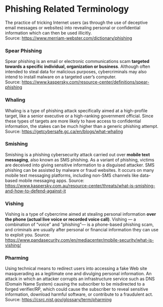 # Phishing Related Terminology   
The practice of tricking Internet users (as through the use of deceptive email messages or websites) into revealing personal or confidential information which can then be used illicitly.  
Source: https://www.merriam-webster.com/dictionary/phishing

### Spear Phishing  
Spear phishing is an email or electronic communications scam **targeted towards a specific individual, organization or business**. Although often intended to steal data for malicious purposes, cybercriminals may also intend to install malware on a targeted user’s computer.  
Source: https://www.kaspersky.com/resource-center/definitions/spear-phishing  

### Whaling  
Whaling is a type of phishing attack specifically aimed at a high-profile target, like a senior executive or a high-ranking government official. Since these types of targets are more likely to have access to confidential information, the stakes can be much higher than a generic phishing attempt.
Source: https://getcybersafe.gc.ca/en/blogs/what-whaling

### Smishing  
Smishing is a phishing cybersecurity attack carried out over **mobile text messaging**, also known as SMS phishing. As a variant of phishing, victims are deceived into giving sensitive information to a disguised attacker. SMS phishing can be assisted by malware or fraud websites. It occurs on many mobile text messaging platforms, including non-SMS channels like data-based mobile messaging apps.
Source: https://www.kaspersky.com.au/resource-center/threats/what-is-smishing-and-how-to-defend-against-it

### Vishing  
Vishing is a type of cybercrime aimed at stealing personal information **over the phone (actual live voice or recorded voice call)**. Vishing — a combination of “voice” and “phishing”— is a phone-based phishing scam, and criminals are usually after personal or financial information they can use to exploit you.
Source: https://www.pandasecurity.com/en/mediacenter/mobile-security/what-is-vishing/  

### Pharming  
Using technical means to redirect users into accessing a fake Web site masquerading as a legitimate one and divulging personal information. An attack in which an attacker corrupts an infrastructure service such as DNS (Domain Name System) causing the subscriber to be misdirected to a forged verifier/RP, which could cause the subscriber to reveal sensitive information, download harmful software, or contribute to a fraudulent act.  
Source: https://csrc.nist.gov/glossary/term/pharming
